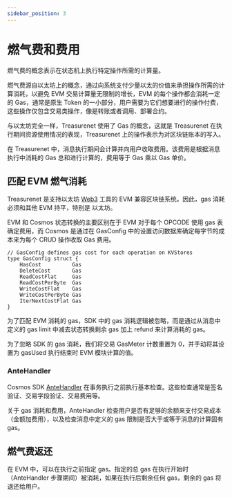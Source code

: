 ```yaml
---
sidebar_position: 3
---
```


# 燃气费和费用

燃气费的概念表示在状态机上执行特定操作所需的计算量。

燃气费源自以太坊上的概念，通过向系统支付少量以太的价值来承担操作所需的计算消耗，以避免 EVM 交易计算量无限制的增长，EVM 的每个操作都会消耗一定的 Gas，通常是原生 Token 的一小部分，用户需要为它们想要进行的操作付费，这些操作仅包含交易类操作，像是转账或者调用、部署合约。

与以太坊完全一样，Treasurenet 使用了 Gas 的概念，这就是 Treasurenet 在执行期间资源使用情况的表现，Treasurenet 上的操作表示为对区块链账本的写入。

在 Treasurenet 中，消息执行期间会计算并向用户收取费用。该费用是根据消息执行中消耗的 Gas 总和进行计算的，费用等于 Gas 乘以 Gas 单价。

## 匹配 EVM 燃气消耗

Treasurenet 是支持以太坊 [Web3](https://web3js.readthedocs.io/en/v1.7.5/) 工具的 EVM 兼容区块链系统。因此，gas 消耗必须和其他 EVM 持平，特别是 以太坊。

EVM 和 Cosmos 状态转换的主要区别在于 EVM 对于每个 OPCODE 使用 gas 表确定费用，而 Cosmos 是通过在 GasConfig 中的设置访问数据库确定每字节的成本来为每个 CRUD 操作收取 Gas 费用。

```golang
// GasConfig defines gas cost for each operation on KVStores
type GasConfig struct {
	HasCost          Gas
	DeleteCost       Gas
	ReadCostFlat     Gas
	ReadCostPerByte  Gas
	WriteCostFlat    Gas
	WriteCostPerByte Gas
	IterNextCostFlat Gas
}
```

为了匹配 EVM 消耗的 gas，SDK 中的 gas 消耗逻辑被忽略，而是通过从消息中定义的 gas limit 中减去状态转换剩余 gas 加上 refund 来计算消耗的 gas。

为了忽略 SDK 的 gas 消耗，我们将交易 GasMeter 计数重置为 0，并手动将其设置为 gasUsed 执行结束时 EVM 模块计算的值。

### AnteHandler

Cosmos SDK [AnteHandler](https://docs.cosmos.network/main/basics/gas-fees.html#antehandler) 在事务执行之前执行基本检查。这些检查通常是签名验证、交易字段验证、交易费用等。

关于 gas 消耗和费用，AnteHandler 检查用户是否有足够的余额来支付交易成本（金额加费用），以及检查消息中定义的 gas 限制是否大于或等于消息的计算固有 gas。

## 燃气费返还

在 EVM 中，可以在执行之前指定 gas。指定的总 gas 在执行开始时（AnteHandler 步骤期间）被消耗，如果在执行后剩余任何 gas，剩余的 gas 将退还给用户。
